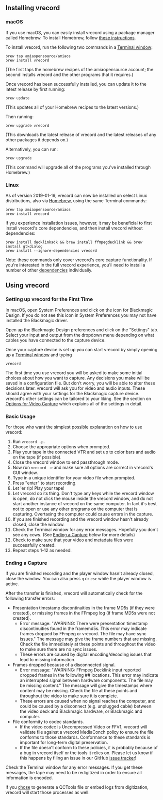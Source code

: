 ## Installing vrecord

### macOS

If you use macOS, you can easily install vrecord using a package manager called Homebrew. To install Homebrew, follow [these instructions](https://brew.sh/).

To install vrecord, run the following two commands in a [Terminal window](https://en.wikipedia.org/wiki/Terminal_%28macOS%29):
```
brew tap amiaopensource/amiaos
brew install vrecord
```
(The first taps the homebrew recipes of the amiaopensource account; the second installs vrecord and the other programs that it requires.)

Once vrecord has been successfully installed, you can update it to the latest release by first running:
```
brew update
```
(This updates all of your Homebrew recipes to the latest versions.)

Then running:
```
brew upgrade vrecord
```
(This downloads the latest release of vrecord and the latest releases of any other packages it depends on.)

Alternatively, you can run:
```
brew upgrade
```
(This command will upgrade all of the programs you've installed through Homebrew.)

### Linux

As of version 2019-01-19, vrecord can now be installed on select Linux distributions, also via [Homebrew](https://docs.brew.sh/Homebrew-on-Linux), using the same Terminal commands:
```
brew tap amiaopensource/amiaos
brew install vrecord
```
If you experience installation issues, however, it may be beneficial to first install vrecord's core dependencies, and then install vrecord without dependencies:
```
brew install decklinksdk && brew install ffmpegdecklink && brew install gtkdialog
brew install --ignore-dependencies vrecord
```
Note: these commands only cover vrecord's core capture functionality. If you're interested in the full vrecord experience, you'll need to install a number of other [dependencies](https://github.com/amiaopensource/homebrew-amiaos/blob/master/vrecord.rb) individually. 

## Using vrecord

### Setting up vrecord for the First Time

In macOS, open System Preferences and click on the icon for Blackmagic Design. If you do not see this icon in System Preferences you may not have installed the Blackmagic driver. 

Open up the Blackmagic Design preferences and click on the "Settings" tab. Select your input and output from the dropdown menu depending on what cables you have connected to the capture device. 

Once your capture device is set up you can start vrecord by simply opening up a [Terminal window](https://en.wikipedia.org/wiki/Terminal_%28macOS%29) and typing 
```
vrecord 
```
The first time you use vrecord you will be asked to make some initial choices about how you want to capture. Any decisions you make will be saved in a configuration file. But don't worry, you will be able to alter these decisions later. 
vrecord will ask you for video and audio inputs. These should agree with your settings for the Blackmagic capture device. vrecord's other settings can be tailored to your liking. See the section on [Options for Video Capture](settings.md#options-for-video-capture) which explains all of the settings in detail.

### Basic Usage

For those who want the simplest possible explanation on how to use vrecord:

1. Run `vrecord -p`.
1. Choose the appropriate options when prompted.
1. Play your tape in the connected VTR and set up to color bars and audio on the tape (if possible).
1. Close the vrecord window to end passthrough mode.
1. Now run `vrecord -e` and make sure all options are correct in vrecord's GUI window.
1. Type in a unique identifier for your video file when prompted.
1. Press "enter" to start recording.
1. Let 'er rip! Play your tape!
1. Let vrecord do its thing. Don't type any keys while the vrecord window is open, do not click the mouse inside the vrecord window, and do not start another instance of vrecord on the same computer. In fact it's best not to open or use any other programs on the computer that is capturing. Overtaxing the computer could cause errors in the capture. 
1. If you are finished recording and the vrecord window hasn't already closed, close the window.
1. Check the Terminal window for any error messages. Hopefully you don't see any cows. (See [Ending a Capture](#ending-a-capture) below for more details)
1. Check to make sure that your video and metadata files were successfully created. 
1. Repeat steps 1–12 as needed.

### Ending a Capture

If you are finished recording and the player window hasn't already closed, close the window. You can also press `q` or `esc` while the player window is active.

After the transfer is finished, vrecord will automatically check for the following transfer errors:

* Presentation timestamp discontinuities in the frame MD5s (if they were created), or missing frames in the FFmpeg log (if frame MD5s were not created).
  * Error message: "WARNING: There were presentation timestamp discontinuities found in the framemd5s. This error may indicate frames dropped by FFmpeg or vrecord. The file may have sync issues." The message may give the frame numbers that are missing. Check the file immediately at these points and throughout the video to make sure there are no sync issues.
  * These errors are caused by digital encoding/decoding issues that lead to missing information.
* Frames dropped because of a disconnected signal.
  * Error message: "WARNING: FFmpeg Decklink input reported dropped frames in the following ## locations. This error may indicate an interrupted signal between hardware components. The file may be missing content." The message will give the timestamps where content may be missing. Check the file at these points and throughout the video to make sure it is complete.
  * These errors are caused when no signal reaches the computer, and could be caused by a disconnect (e.g. unplugged cable) between the video deck and Blackmagic hardware, or Blackmagic and computer.
* File conformity to codec standards.
  * If the video codec is Uncompressed Video or FFV1, vrecord will validate file against a vrecord MediaConch policy to ensure the file conforms to those standards. Conformance to these standards is important for long-term digital preservation.
  * If the file doesn't conform to these policies, it is probably because of a bug in vrecord itself or the tools it relies on. Please let us know if this happens by filing an issue in our GitHub [issue tracker](https://github.com/amiaopensource/vrecord/issues)!

Check the Terminal window for any error messages. If you get these messages, the tape may need to be redigitized in order to ensure all information is encoded.

If you [chose](settings.md#options-for-video-capture) to generate a QCTools file or embed logs from digitization, vrecord will start those processes as well.
